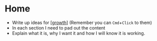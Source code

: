 # Home

- Write up ideas for [[growth]] (Remember you can `Cmd`+`Click` to them)
- In each section I need to pad out the content
- Explain what it is, why I want it and how I will know it is working.

[//begin]: # "Autogenerated link references for markdown compatibility"
[growth]: growth "Personal Growth"
[todo]: todo "Todo"
[another]: another "Another"
[//end]: # "Autogenerated link references"